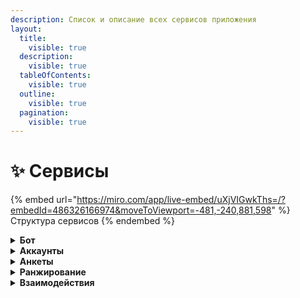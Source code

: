 ```yaml
---
description: Список и описание всех сервисов приложения
layout:
  title:
    visible: true
  description:
    visible: true
  tableOfContents:
    visible: true
  outline:
    visible: true
  pagination:
    visible: true
---
```


# ✨ Сервисы

{% embed url="https://miro.com/app/live-embed/uXjVIGwkThs=/?embedId=486326166974&moveToViewport=-481,-240,881,598" %}
Структура сервисов
{% endembed %}

<details>

<summary><strong>Бот</strong></summary>

Интерфейс, при помощи которого пользователь взаимодействует со всей системой.

</details>

<details>

<summary><strong>Аккаунты</strong></summary>

Реализует crud-операции для взаимодействия с хранящимися в отдельной базе данных аккаунтами. В базе данных хранится основная информация о каждом пользователе.

</details>

<details>

<summary><strong>Анкеты</strong></summary>

Реализует основные crud-операции с анкетами пользователей. Взаимодействует с сервисом аккаунтов для определения принадлежности анкеты аккаунту, а так же с базой данных и S3 для для хранения данных анкеты.&#x20;

</details>

<details>

<summary><strong>Ранжирование</strong></summary>

Реализует логику сортировки анкет под каждого пользователя. Взаимодействует с сервисом анкет для получения данных и с Redis для сохранения некоторого количества анкет в кэше для более быстрого доступа.

</details>

<details>

<summary><strong>Взаимодействия</strong></summary>

Реализует логику обработки взаимодействия пользователя с анкетами: лайки, дизлайки, мэтчи, решает кому отправлять уведомления. Взаимодействует с сервисами бота и рейтингов

</details>
